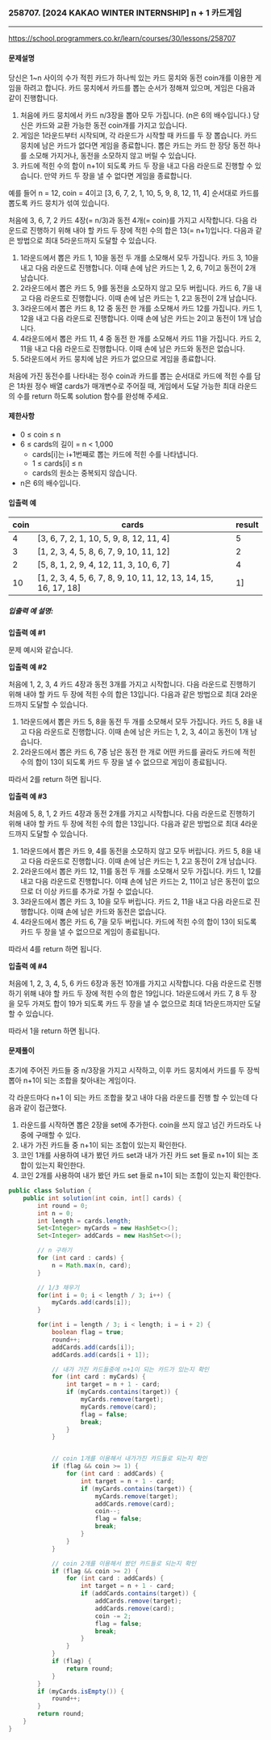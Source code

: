### 258707. [2024 KAKAO WINTER INTERNSHIP] n + 1 카드게임

---

https://school.programmers.co.kr/learn/courses/30/lessons/258707

#### 문제설명

당신은 1~n 사이의 수가 적힌 카드가 하나씩 있는 카드 뭉치와 동전 coin개를 이용한 게임을 하려고 합니다. 카드 뭉치에서 카드를 뽑는 순서가 정해져 있으며, 게임은 다음과
같이 진행합니다.

1. 처음에 카드 뭉치에서 카드 n/3장을 뽑아 모두 가집니다. (n은 6의 배수입니다.) 당신은 카드와 교환 가능한 동전 coin개를 가지고 있습니다.
2. 게임은 1라운드부터 시작되며, 각 라운드가 시작할 때 카드를 두 장 뽑습니다. 카드 뭉치에 남은 카드가 없다면 게임을 종료합니다. 뽑은 카드는 카드 한 장당 동전 하나를
   소모해 가지거나, 동전을 소모하지 않고 버릴 수 있습니다.
3. 카드에 적힌 수의 합이 n+1이 되도록 카드 두 장을 내고 다음 라운드로 진행할 수 있습니다. 만약 카드 두 장을 낼 수 없다면 게임을 종료합니다.

예를 들어 n = 12, coin = 4이고 [3, 6, 7, 2, 1, 10, 5, 9, 8, 12, 11, 4] 순서대로 카드를 뽑도록 카드 뭉치가 섞여 있습니다.

처음에 3, 6, 7, 2 카드 4장(= n/3)과 동전 4개(= coin)를 가지고 시작합니다. 다음 라운드로 진행하기 위해 내야 할 카드 두 장에 적힌 수의 합은 13(=
n+1)입니다. 다음과 같은 방법으로 최대 5라운드까지 도달할 수 있습니다.

1. 1라운드에서 뽑은 카드 1, 10을 동전 두 개를 소모해서 모두 가집니다. 카드 3, 10을 내고 다음 라운드로 진행합니다. 이때 손에 남은 카드는 1, 2, 6, 7이고
   동전이 2개 남습니다.
2. 2라운드에서 뽑은 카드 5, 9를 동전을 소모하지 않고 모두 버립니다. 카드 6, 7을 내고 다음 라운드로 진행합니다. 이때 손에 남은 카드는 1, 2고 동전이 2개
   남습니다.
3. 3라운드에서 뽑은 카드 8, 12 중 동전 한 개를 소모해서 카드 12를 가집니다. 카드 1, 12을 내고 다음 라운드로 진행합니다. 이때 손에 남은 카드는 2이고 동전이
   1개 남습니다.
4. 4라운드에서 뽑은 카드 11, 4 중 동전 한 개를 소모해서 카드 11을 가집니다. 카드 2, 11을 내고 다음 라운드로 진행합니다. 이때 손에 남은 카드와 동전은 없습니다.
5. 5라운드에서 카드 뭉치에 남은 카드가 없으므로 게임을 종료합니다.

처음에 가진 동전수를 나타내는 정수 coin과 카드를 뽑는 순서대로 카드에 적힌 수를 담은 1차원 정수 배열 cards가 매개변수로 주어질 때, 게임에서 도달 가능한 최대 라운드의
수를 return 하도록 solution 함수를 완성해 주세요.

#### 제한사항

- 0 ≤ coin ≤ n
- 6 ≤ cards의 길이 = n < 1,000
    - cards[i]는 i+1번째로 뽑는 카드에 적힌 수를 나타냅니다.
    - 1 ≤ cards[i] ≤ n
    - cards의 원소는 중복되지 않습니다.
- n은 6의 배수입니다.

#### 입출력 예

| coin | cards                                                           | result |
|------|-----------------------------------------------------------------|--------|
| 4    | [3, 6, 7, 2, 1, 10, 5, 9, 8, 12, 11, 4]                         | 5      |
| 3    | [1, 2, 3, 4, 5, 8, 6, 7, 9, 10, 11, 12]                         | 2      |
| 2    | [5, 8, 1, 2, 9, 4, 12, 11, 3, 10, 6, 7]                         | 4      |
| 10   | [1, 2, 3, 4, 5, 6, 7, 8, 9, 10, 11, 12, 13, 14, 15, 16, 17, 18] | 1]     |

##### 입출력 예 설명:

**입출력 예 #1**

문제 예시와 같습니다.

**입출력 예 #2**

처음에 1, 2, 3, 4 카드 4장과 동전 3개를 가지고 시작합니다. 다음 라운드로 진행하기 위해 내야 할 카드 두 장에 적힌 수의 합은 13입니다. 다음과 같은 방법으로 최대 2라운드까지 도달할 수 있습니다.

1. 1라운드에서 뽑은 카드 5, 8을 동전 두 개를 소모해서 모두 가집니다. 카드 5, 8을 내고 다음 라운드로 진행합니다. 이때 손에 남은 카드는 1, 2, 3, 4이고 동전이 1개 남습니다.
2. 2라운드에서 뽑은 카드 6, 7중 남은 동전 한 개로 어떤 카드를 골라도 카드에 적힌 수의 합이 13이 되도록 카드 두 장을 낼 수 없으므로 게임이 종료됩니다.

따라서 2를 return 하면 됩니다.

**입출력 예 #3**

처음에 5, 8, 1, 2 카드 4장과 동전 2개를 가지고 시작합니다. 다음 라운드로 진행하기 위해 내야 할 카드 두 장에 적힌 수의 합은 13입니다. 다음과 같은 방법으로 최대 4라운드까지 도달할 수 있습니다.

1. 1라운드에서 뽑은 카드 9, 4를 동전을 소모하지 않고 모두 버립니다. 카드 5, 8을 내고 다음 라운드로 진행합니다. 이때 손에 남은 카드는 1, 2고 동전이 2개 남습니다.
2. 2라운드에서 뽑은 카드 12, 11를 동전 두 개를 소모해서 모두 가집니다. 카드 1, 12를 내고 다음 라운드로 진행합니다. 이때 손에 남은 카드는 2, 11이고 남은 동전이 없으므로 더 이상 카드를 추가로 가질 수 없습니다.
3. 3라운드에서 뽑은 카드 3, 10을 모두 버립니다. 카드 2, 11을 내고 다음 라운드로 진행합니다. 이때 손에 남은 카드와 동전은 없습니다.
4. 4라운드에서 뽑은 카드 6, 7을 모두 버립니다. 카드에 적힌 수의 합이 13이 되도록 카드 두 장을 낼 수 없으므로 게임이 종료됩니다.

따라서 4를 return 하면 됩니다.

**입출력 예 #4**

처음에 1, 2, 3, 4, 5, 6 카드 6장과 동전 10개를 가지고 시작합니다. 다음 라운드로 진행하기 위해 내야 할 카드 두 장에 적힌 수의 합은 19입니다. 1라운드에서 카드 7, 8 두 장을 모두 가져도 합이 19가 되도록 카드 두 장을 낼 수 없으므로 최대 1라운드까지만 도달할 수 있습니다.

따라서 1을 return 하면 됩니다.

#### 문제풀이

초기에 주어진 카드들 중 n/3장을 가지고 시작하고, 이후 카드 뭉치에서 카드를 두 장씩 뽑아 n+1이 되는 조합을 찾아내는 게임이다. 

각 라운드마다 n+1 이 되는 카드 조합을 찾고 내야 다음 라운드를 진행 할 수 있는데 다음과 같이 접근했다.

1. 라운드를 시작하면 뽑은 2장을 set에 추가한다. coin을 쓰지 않고 넘긴 카드라도 나중에 구매할 수 있다.
2. 내가 가진 카드들 중 n+1이 되는 조합이 있는지 확인한다.
3. 코인 1개를 사용하여 내가 봤던 카드 set과 내가 가진 카드 set 들로 n+1이 되는 조합이 있는지 확인한다.
4. 코인 2개를 사용하여 내가 봤던 카드 set 들로 n+1이 되는 조합이 있는지 확인한다.

```java
public class Solution {
    public int solution(int coin, int[] cards) {
        int round = 0;
        int n = 0;
        int length = cards.length;
        Set<Integer> myCards = new HashSet<>();
        Set<Integer> addCards = new HashSet<>();

        // n 구하기
        for (int card : cards) {
            n = Math.max(n, card);
        }

        // 1/3 채우기
        for(int i = 0; i < length / 3; i++) {
            myCards.add(cards[i]);
        }

        for(int i = length / 3; i < length; i = i + 2) {
            boolean flag = true;
            round++;
            addCards.add(cards[i]);
            addCards.add(cards[i + 1]);

            // 내가 가진 카드들중에 n+1이 되는 카드가 있는지 확인
            for (int card : myCards) {
                int target = n + 1 - card;
                if (myCards.contains(target)) {
                    myCards.remove(target);
                    myCards.remove(card);
                    flag = false;
                    break;
                }
            }


            // coin 1개를 이용해서 내가가진 카드들로 되는지 확인
            if (flag && coin >= 1) {
                for (int card : addCards) {
                    int target = n + 1 - card;
                    if (myCards.contains(target)) {
                        myCards.remove(target);
                        addCards.remove(card);
                        coin--;
                        flag = false;
                        break;
                    }
                }
            }

            // coin 2개를 이용해서 봤던 카드들로 되는지 확인
            if (flag && coin >= 2) {
                for (int card : addCards) {
                    int target = n + 1 - card;
                    if (addCards.contains(target)) {
                        addCards.remove(target);
                        addCards.remove(card);
                        coin -= 2;
                        flag = false;
                        break;
                    }
                }
            }
            if (flag) {
                return round;
            }
        }
        if (myCards.isEmpty()) {
            round++;
        }
        return round;
    }
}


```
